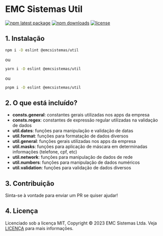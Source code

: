 # EMC Sistemas Util

[![npm latest package](https://img.shields.io/npm/v/@emcsistemas/util/latest.svg)](https://www.npmjs.com/package/@emcsistemas/util)
[![npm downloads](https://img.shields.io/npm/dm/@emcsistemas/util.svg)](https://npm-stat.com/charts.html?package=@emcsistemas/util)
[![license](https://img.shields.io/badge/license-MIT-blue.svg)](https://github.com/emcsistemas/bibliotecas-npm/blob/4a3c9e66ebf043c80b428829457d2d7374c6b744/LICENCE)

## 1. Instalação

```sh
npm i -D eslint @emcsistemas/util
```
ou
```sh
yarn i -D eslint @emcsistemas/util
```
ou
```sh
pnpm i -D eslint @emcsistemas/util
```

## 2. O que está incluído?

- **consts.general**: constantes gerais utilizadas nos apps da empresa
- **consts.regex**: constantes de expressão regular utilizadas na validação de dados
- **util.dates**: funções para manipulação e validação de datas
- **util.format**: funções para formatação de dados diversos
- **util.general**: funções gerais utilizadas nos apps da empresa
- **util.masks**: funções para aplicação de máscara em determinadas informações (telefone, cpf, etc)
- **util.network**: funções para manipulação de dados de rede
- **util.numbers**: funções para manipulação de dados numéricos
- **util.validation**: funções para validação de dados diversos 

## 3. Contribuição

Sinta-se à vontade para enviar um PR se quiser ajudar!

## 4. Licença

Licenciado sob a licença MIT, Copyright © 2023 EMC Sistemas Ltda. Veja [LICENÇA](https://github.com/emcsistemas/bibliotecas-npm/blob/4a3c9e66ebf043c80b428829457d2d7374c6b744/LICENCE) para mais informações.